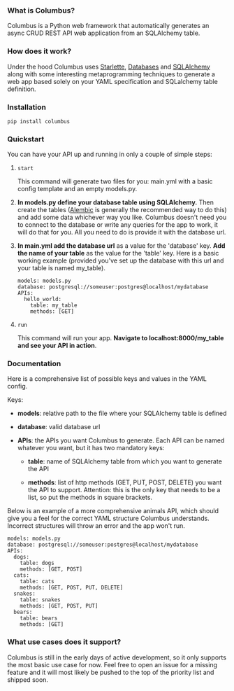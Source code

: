 ### What is Columbus?

Columbus is a Python web framework that automatically generates an async CRUD REST API web application from an SQLAlchemy table.

### How does it work?

Under the hood Columbus uses [Starlette](https://www.starlette.io), [Databases](https://pypi.org/project/databases/) and [SQLAlchemy](https://www.sqlalchemy.org) along with some interesting metaprogramming techniques to generate a web app based solely on your YAML specification and SQLalchemy table definition. 

### Installation

 ```pip install columbus```

### Quickstart

You can have your API up and running in only a couple of simple steps:

1. ```start```

	This command will generate two files for you:
	main.yml with a basic config template and an empty models.py.

2. **In models.py define your database table using SQLAlchemy.** Then create the tables ([Alembic](https://alembic.sqlalchemy.org/en/latest/) is generally the recommended way to do this) and add some data whichever way you like. Columbus doesn't need you to connect to the database or write any queries for the app to work, it will do that for you. All you need to do is provide it with the database url.

3. **In main.yml add the database url** as a value for the 'database' key. **Add the name of your table** as the value for the 'table' key. Here is a basic working example (provided you've set up the database with this url and your table is named my_table).

	```
	models: models.py
	database: postgresql://someuser:postgres@localhost/mydatabase
	APIs:
	  hello_world:
	    table: my_table
	    methods: [GET]
	```    
	


4. ```run```

	This command will run your app. **Navigate to localhost:8000/my_table and see your API in action**.
	
	
### Documentation

Here is a comprehensive list of possible keys and values in the YAML config.

Keys:

- **models**: relative path to the file where your SQLAlchemy table is defined


- **database**: valid database url

- **APIs**: the APIs you want Columbus to generate. Each API can be named whatever you want, but it has two mandatory keys:
	
	- **table**: name of SQLAlchemy table from which you want to generate the API
	
	-  **methods**: list of http methods (GET, PUT, POST, DELETE) you want the API to support. Attention: this is the only key that needs to be a list, so put the methods in square brackets.

Below is an example of a more comprehensive animals API, which should give you a feel for the correct YAML structure Columbus understands. Incorrect structures will throw an error and the app won't run.


```
models: models.py
database: postgresql://someuser:postgres@localhost/mydatabase
APIs:
  dogs:
    table: dogs
    methods: [GET, POST]
  cats:
    table: cats   
    methods: [GET, POST, PUT, DELETE] 
  snakes:
    table: snakes
    methods: [GET, POST, PUT]   
  bears:
    table: bears
    methods: [GET]    
```    
    
    
    
    
    
    
### What use cases does it support?

Columbus is still in the early days of active development, so it only supports the most basic use case for now. Feel free to open an issue for a missing feature and it will most likely be pushed to the top of the priority list and shipped soon.
            




	
	
	
